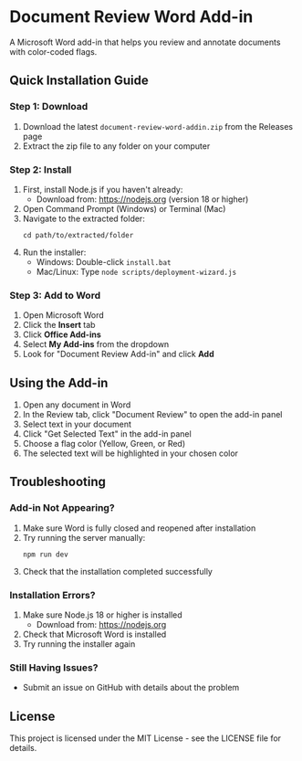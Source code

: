 # Document Review Word Add-in

A Microsoft Word add-in that helps you review and annotate documents with color-coded flags.

## Quick Installation Guide

### Step 1: Download
1. Download the latest `document-review-word-addin.zip` from the Releases page
2. Extract the zip file to any folder on your computer

### Step 2: Install
1. First, install Node.js if you haven't already:
   - Download from: https://nodejs.org (version 18 or higher)
2. Open Command Prompt (Windows) or Terminal (Mac)
3. Navigate to the extracted folder:
   ```
   cd path/to/extracted/folder
   ```
4. Run the installer:
   - Windows: Double-click `install.bat`
   - Mac/Linux: Type `node scripts/deployment-wizard.js`

### Step 3: Add to Word
1. Open Microsoft Word
2. Click the **Insert** tab
3. Click **Office Add-ins**
4. Select **My Add-ins** from the dropdown
5. Look for "Document Review Add-in" and click **Add**

## Using the Add-in

1. Open any document in Word
2. In the Review tab, click "Document Review" to open the add-in panel
3. Select text in your document
4. Click "Get Selected Text" in the add-in panel
5. Choose a flag color (Yellow, Green, or Red)
6. The selected text will be highlighted in your chosen color

## Troubleshooting

### Add-in Not Appearing?
1. Make sure Word is fully closed and reopened after installation
2. Try running the server manually:
   ```
   npm run dev
   ```
3. Check that the installation completed successfully

### Installation Errors?
1. Make sure Node.js 18 or higher is installed
   - Download from: https://nodejs.org
2. Check that Microsoft Word is installed
3. Try running the installer again

### Still Having Issues?
- Submit an issue on GitHub with details about the problem

## License

This project is licensed under the MIT License - see the LICENSE file for details.